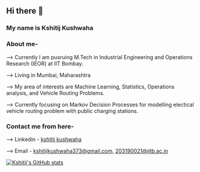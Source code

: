 ## Hi there 👋

### My name is Kshitij Kushwaha

### About me-

--> Currently I am pusruing M.Tech in Industrial Engineering and Operations Research (IEOR) at IIT Bombay.

--> Living in Mumbai, Maharashtra

--> My area of interests are Machine Learning, Statistics, Operations analysis, and Vehicle Routing Problems.

--> Currently focusing on Markov Decision Processes for modelling electical vehicle routing problem with public charging stations.

### Contact me from here-

--> Linkedin -  [kshitij kushwaha](https://www.linkedin.com/in/kshitij-kushwaha-a0a683137/)

--> Email - kshitijkushwaha373@gmail.com, 203190021@iitb.ac.in

[![Kshitij's GitHub stats](https://github-readme-stats.vercel.app/api?username=kshitij-pro)](https://github.com/anuraghazra/github-readme-stats)
